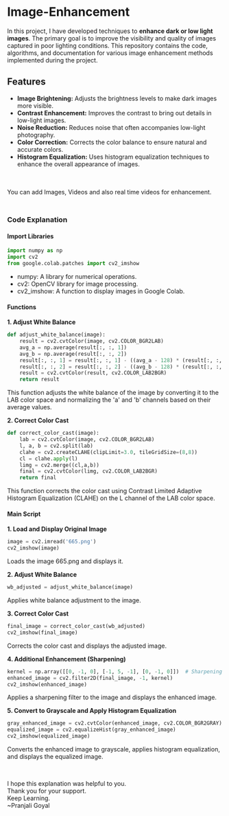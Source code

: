 # **Image-Enhancement**

In this project, I have developed techniques to **enhance dark or low light images**. The primary goal is to improve the visibility and quality of images captured in poor lighting conditions. This repository contains the code, algorithms, and documentation for various image enhancement methods implemented during the project.

## **Features**
- **Image Brightening:** Adjusts the brightness levels to make dark images more visible.
- **Contrast Enhancement:** Improves the contrast to bring out details in low-light images.
- **Noise Reduction:** Reduces noise that often accompanies low-light photography.
- **Color Correction:** Corrects the color balance to ensure natural and accurate colors.
- **Histogram Equalization:** Uses histogram equalization techniques to enhance the overall appearance of images.

<br>
</br>
You can add Images, Videos and also real time videos for enhancement.
<br>
</br>

##
##


### Code Explanation

#### Import Libraries

```python
import numpy as np
import cv2
from google.colab.patches import cv2_imshow
```

- numpy: A library for numerical operations.
- cv2: OpenCV library for image processing.
- cv2_imshow: A function to display images in Google Colab.

#### Functions
**1. Adjust White Balance**

```python
def adjust_white_balance(image):
    result = cv2.cvtColor(image, cv2.COLOR_BGR2LAB)
    avg_a = np.average(result[:, :, 1])
    avg_b = np.average(result[:, :, 2])
    result[:, :, 1] = result[:, :, 1] - ((avg_a - 128) * (result[:, :, 0] / 255.0) * 1.1)
    result[:, :, 2] = result[:, :, 2] - ((avg_b - 128) * (result[:, :, 0] / 255.0) * 1.1)
    result = cv2.cvtColor(result, cv2.COLOR_LAB2BGR)
    return result
```
This function adjusts the white balance of the image by converting it to the LAB color space and normalizing the 'a' and 'b' channels based on their average values.

**2. Correct Color Cast**

```python
def correct_color_cast(image):
    lab = cv2.cvtColor(image, cv2.COLOR_BGR2LAB)
    l, a, b = cv2.split(lab)
    clahe = cv2.createCLAHE(clipLimit=3.0, tileGridSize=(8,8))
    cl = clahe.apply(l)
    limg = cv2.merge((cl,a,b))
    final = cv2.cvtColor(limg, cv2.COLOR_LAB2BGR)
    return final
```
This function corrects the color cast using Contrast Limited Adaptive Histogram Equalization (CLAHE) on the L channel of the LAB color space.


#### Main Script
**1. Load and Display Original Image**
```python
image = cv2.imread('665.png')
cv2_imshow(image)
```
Loads the image 665.png and displays it.


**2. Adjust White Balance**
```python
wb_adjusted = adjust_white_balance(image)
```
Applies white balance adjustment to the image.


**3. Correct Color Cast**
```python
final_image = correct_color_cast(wb_adjusted)
cv2_imshow(final_image)
```
Corrects the color cast and displays the adjusted image.


**4. Additional Enhancement (Sharpening)**
```python
kernel = np.array([[0, -1, 0], [-1, 5, -1], [0, -1, 0]])  # Sharpening kernel
enhanced_image = cv2.filter2D(final_image, -1, kernel)
cv2_imshow(enhanced_image)
```
Applies a sharpening filter to the image and displays the enhanced image.


**5. Convert to Grayscale and Apply Histogram Equalization**
```python
gray_enhanced_image = cv2.cvtColor(enhanced_image, cv2.COLOR_BGR2GRAY)
equalized_image = cv2.equalizeHist(gray_enhanced_image)
cv2_imshow(equalized_image)
```
Converts the enhanced image to grayscale, applies histogram equalization, and displays the equalized image.

##
<br>I hope this explanation was helpful to you.</br>
Thank you for your support.</br>
Keep Learning.</br>
~Pranjali Goyal</br>


